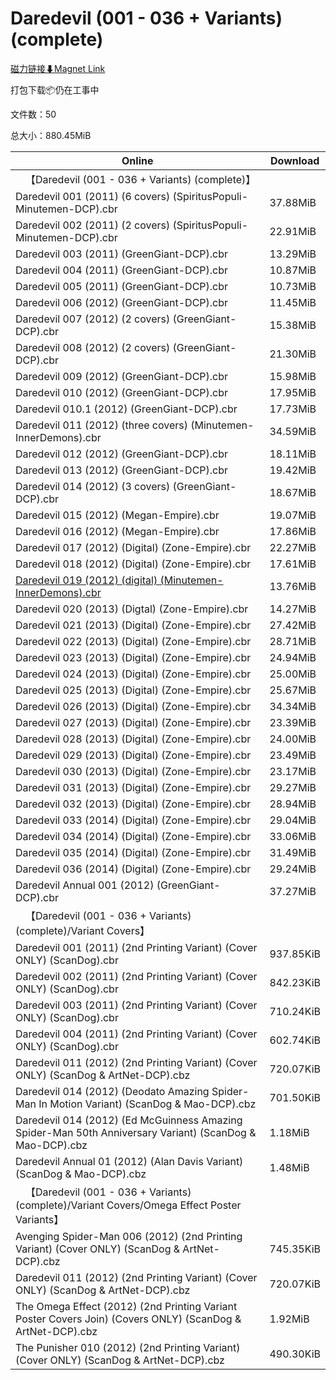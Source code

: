 # Daredevil (001 - 036 + Variants) (complete)

[磁力链接⬇Magnet Link](magnet:?xt=urn:btih:846bb64bfbad6524d51f2111f5ec618b955e32b9&dn=Daredevil%20%28001%20-%20036%20%2B%20Variants%29%20%28complete%29)

打包下载📦仍在工事中

文件数：50

总大小：880.45MiB

Online | Download
--- | ---
&emsp;【Daredevil (001 - 036 + Variants) (complete)】 | 
Daredevil 001 (2011) (6 covers) (SpiritusPopuli-Minutemen-DCP).cbr | 37.88MiB
Daredevil 002 (2011) (2 covers) (SpiritusPopuli-Minutemen-DCP).cbr | 22.91MiB
Daredevil 003 (2011) (GreenGiant-DCP).cbr | 13.29MiB
Daredevil 004 (2011) (GreenGiant-DCP).cbr | 10.87MiB
Daredevil 005 (2011) (GreenGiant-DCP).cbr | 10.73MiB
Daredevil 006 (2012) (GreenGiant-DCP).cbr | 11.45MiB
Daredevil 007 (2012) (2 covers) (GreenGiant-DCP).cbr | 15.38MiB
Daredevil 008 (2012) (2 covers) (GreenGiant-DCP).cbr | 21.30MiB
Daredevil 009 (2012) (GreenGiant-DCP).cbr | 15.98MiB
Daredevil 010 (2012) (GreenGiant-DCP).cbr | 17.95MiB
Daredevil 010.1 (2012) (GreenGiant-DCP).cbr | 17.73MiB
Daredevil 011 (2012) (three covers) (Minutemen-InnerDemons).cbr | 34.59MiB
Daredevil 012 (2012) (GreenGiant-DCP).cbr | 18.11MiB
Daredevil 013 (2012) (GreenGiant-DCP).cbr | 19.42MiB
Daredevil 014 (2012) (3 covers) (GreenGiant-DCP).cbr | 18.67MiB
Daredevil 015 (2012) (Megan-Empire).cbr | 19.07MiB
Daredevil 016 (2012) (Megan-Empire).cbr | 17.86MiB
Daredevil 017 (2012) (Digital) (Zone-Empire).cbr | 22.27MiB
Daredevil 018 (2012) (Digital) (Zone-Empire).cbr | 17.61MiB
[Daredevil 019 (2012) (digital) (Minutemen-InnerDemons).cbr](https://github.com/alicewish/markdown/blob/master/comic/Daredevil-019-2012-digital-Minutemen-InnerDemons-cbr.md) | 13.76MiB
Daredevil 020 (2013) (Digtal) (Zone-Empire).cbr | 14.27MiB
Daredevil 021 (2013) (Digital) (Zone-Empire).cbr | 27.42MiB
Daredevil 022 (2013) (Digital) (Zone-Empire).cbr | 28.71MiB
Daredevil 023 (2013) (Digital) (Zone-Empire).cbr | 24.94MiB
Daredevil 024 (2013) (Digital) (Zone-Empire).cbr | 25.00MiB
Daredevil 025 (2013) (Digital) (Zone-Empire).cbr | 25.67MiB
Daredevil 026 (2013) (Digital) (Zone-Empire).cbr | 34.34MiB
Daredevil 027 (2013) (Digital) (Zone-Empire).cbr | 23.39MiB
Daredevil 028 (2013) (Digital) (Zone-Empire).cbr | 24.00MiB
Daredevil 029 (2013) (Digital) (Zone-Empire).cbr | 23.49MiB
Daredevil 030 (2013) (Digital) (Zone-Empire).cbr | 23.17MiB
Daredevil 031 (2013) (Digital) (Zone-Empire).cbr | 29.27MiB
Daredevil 032 (2013) (Digital) (Zone-Empire).cbr | 28.94MiB
Daredevil 033 (2014) (Digital) (Zone-Empire).cbr | 29.04MiB
Daredevil 034 (2014) (Digital) (Zone-Empire).cbr | 33.06MiB
Daredevil 035 (2014) (Digital) (Zone-Empire).cbr | 31.49MiB
Daredevil 036 (2014) (Digital) (Zone-Empire).cbr | 29.24MiB
Daredevil Annual 001 (2012) (GreenGiant-DCP).cbr | 37.27MiB
&emsp;【Daredevil (001 - 036 + Variants) (complete)/Variant Covers】 | 
Daredevil 001 (2011) (2nd Printing Variant) (Cover ONLY) (ScanDog).cbr | 937.85KiB
Daredevil 002 (2011) (2nd Printing Variant) (Cover ONLY) (ScanDog).cbr | 842.23KiB
Daredevil 003 (2011) (2nd Printing Variant) (Cover ONLY) (ScanDog).cbr | 710.24KiB
Daredevil 004 (2011) (2nd Printing Variant) (Cover ONLY) (ScanDog).cbr | 602.74KiB
Daredevil 011 (2012) (2nd Printing Variant) (Cover ONLY) (ScanDog & ArtNet-DCP).cbz | 720.07KiB
Daredevil 014 (2012) (Deodato Amazing Spider-Man In Motion Variant) (ScanDog & Mao-DCP).cbz | 701.50KiB
Daredevil 014 (2012) (Ed McGuinness Amazing Spider-Man 50th Anniversary Variant) (ScanDog & Mao-DCP).cbz | 1.18MiB
Daredevil Annual 01 (2012) (Alan Davis Variant) (ScanDog & Mao-DCP).cbz | 1.48MiB
&emsp;【Daredevil (001 - 036 + Variants) (complete)/Variant Covers/Omega Effect Poster Variants】 | 
Avenging Spider-Man 006 (2012) (2nd Printing Variant) (Cover ONLY) (ScanDog & ArtNet-DCP).cbz | 745.35KiB
Daredevil 011 (2012) (2nd Printing Variant) (Cover ONLY) (ScanDog & ArtNet-DCP).cbz | 720.07KiB
The Omega Effect (2012) (2nd Printing Variant Poster Covers Join) (Covers ONLY) (ScanDog & ArtNet-DCP).cbz | 1.92MiB
The Punisher 010 (2012) (2nd Printing Variant) (Cover ONLY) (ScanDog & ArtNet-DCP).cbz | 490.30KiB